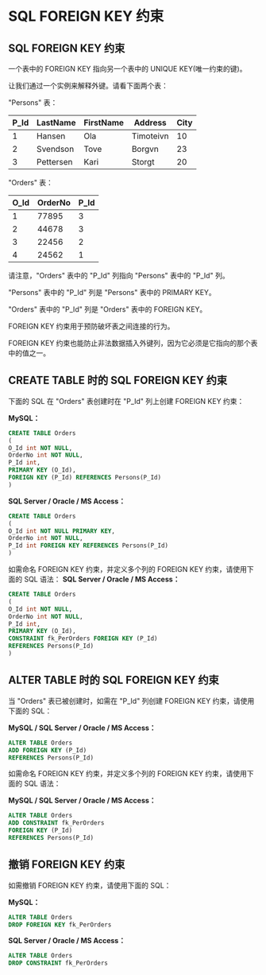 # SQL FOREIGN KEY 约束
## SQL FOREIGN KEY 约束
一个表中的 FOREIGN KEY 指向另一个表中的 UNIQUE KEY(唯一约束的键)。

让我们通过一个实例来解释外键。请看下面两个表：

"Persons" 表：

|P_Id	|LastName	|FirstName	| Address	| City|
|------|----|----|----|----|
|1|	Hansen	|Ola	|Timoteivn |10	|Sandnes|
|2|	Svendson	|Tove|	Borgvn |23	|Sandnes|
|3|	Pettersen	|Kari	|Storgt |20	|Stavanger|

"Orders" 表：

|O_Id	|OrderNo	|P_Id|
|------|----|----|
|1|	77895	|3	|
|2|	44678	|3  |
|3|	22456	|2  |
|4|	24562	|1  |

请注意，"Orders" 表中的 "P_Id" 列指向 "Persons" 表中的 "P_Id" 列。

"Persons" 表中的 "P_Id" 列是 "Persons" 表中的 PRIMARY KEY。

"Orders" 表中的 "P_Id" 列是 "Orders" 表中的 FOREIGN KEY。

FOREIGN KEY 约束用于预防破坏表之间连接的行为。

FOREIGN KEY 约束也能防止非法数据插入外键列，因为它必须是它指向的那个表中的值之一。
## CREATE TABLE 时的 SQL FOREIGN KEY 约束

下面的 SQL 在 "Orders" 表创建时在 "P_Id" 列上创建 FOREIGN KEY 约束：

**MySQL：**

```sql
CREATE TABLE Orders
(
O_Id int NOT NULL,
OrderNo int NOT NULL,
P_Id int,
PRIMARY KEY (O_Id),
FOREIGN KEY (P_Id) REFERENCES Persons(P_Id)
)
```

**SQL Server / Oracle / MS Access：**

```sql
CREATE TABLE Orders
(
O_Id int NOT NULL PRIMARY KEY,
OrderNo int NOT NULL,
P_Id int FOREIGN KEY REFERENCES Persons(P_Id)
)

```

如需命名 FOREIGN KEY 约束，并定义多个列的 FOREIGN KEY 约束，请使用下面的 SQL 语法：
**SQL Server / Oracle / MS Access：**
```sql
CREATE TABLE Orders
(
O_Id int NOT NULL,
OrderNo int NOT NULL,
P_Id int,
PRIMARY KEY (O_Id),
CONSTRAINT fk_PerOrders FOREIGN KEY (P_Id)
REFERENCES Persons(P_Id)
)
```

## ALTER TABLE 时的 SQL FOREIGN KEY 约束
当 "Orders" 表已被创建时，如需在 "P_Id" 列创建 FOREIGN KEY 约束，请使用下面的 SQL：

**MySQL / SQL Server / Oracle / MS Access：**

```sql
ALTER TABLE Orders
ADD FOREIGN KEY (P_Id)
REFERENCES Persons(P_Id)
```

如需命名 FOREIGN KEY 约束，并定义多个列的 FOREIGN KEY 约束，请使用下面的 SQL 语法：

**MySQL / SQL Server / Oracle / MS Access：**

```sql
ALTER TABLE Orders
ADD CONSTRAINT fk_PerOrders
FOREIGN KEY (P_Id)
REFERENCES Persons(P_Id)
```

## 撤销 FOREIGN KEY 约束

如需撤销 FOREIGN KEY 约束，请使用下面的 SQL：

**MySQL：**

```sql
ALTER TABLE Orders
DROP FOREIGN KEY fk_PerOrders
```
**SQL Server / Oracle / MS Access：**

```sql
ALTER TABLE Orders
DROP CONSTRAINT fk_PerOrders
```
